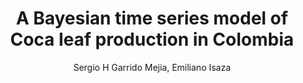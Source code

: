 ---
paperId: 10
author: Sergio H Garrido Mejia, Emiliano Isaza
publicationauthor: Garrido Mejia, S. H. et al.
title: A Bayesian time series model of Coca leaf production in Colombia
pitch: https://slideslive.com/38930525/a-hierarchical-bayesian-model-of-coca-production-in-colombia?ref=folder-55828
poster: Oral_Sergio_Garrido
alt: --
type: Oral
topic: Applications
subtopic: Machine Learning
link: 
conference: icml
year: 2020
tags: icml-2020-op
location: Virtual
---
